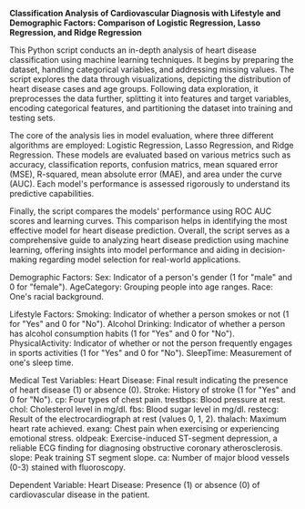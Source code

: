 **Classification Analysis of Cardiovascular Diagnosis with Lifestyle and Demographic Factors: Comparison of Logistic Regression, Lasso Regression, and Ridge Regression**

This Python script conducts an in-depth analysis of heart disease classification using machine learning techniques. It begins by preparing the dataset, handling categorical variables, and addressing missing values. The script explores the data through visualizations, depicting the distribution of heart disease cases and age groups. Following data exploration, it preprocesses the data further, splitting it into features and target variables, encoding categorical features, and partitioning the dataset into training and testing sets.

The core of the analysis lies in model evaluation, where three different algorithms are employed: Logistic Regression, Lasso Regression, and Ridge Regression. These models are evaluated based on various metrics such as accuracy, classification reports, confusion matrics, mean squared error (MSE), R-squared, mean absolute error (MAE), and area under the curve (AUC). Each model's performance is assessed rigorously to understand its predictive capabilities.

Finally, the script compares the models' performance using ROC AUC scores and learning curves. This comparison helps in identifying the most effective model for heart disease prediction. Overall, the script serves as a comprehensive guide to analyzing heart disease prediction using machine learning, offering insights into model performance and aiding in decision-making regarding model selection for real-world applications.

Demographic Factors:
Sex: Indicator of a person's gender (1 for "male" and 0 for "female").
AgeCategory: Grouping people into age ranges.
Race: One's racial background.

Lifestyle Factors:
Smoking: Indicator of whether a person smokes or not (1 for "Yes" and 0 for "No").
Alcohol Drinking: Indicator of whether a person has alcohol consumption habits (1 for "Yes" and 0 for "No").
PhysicalActivity: Indicator of whether or not the person frequently engages in sports activities (1 for "Yes" and 0 for "No").
SleepTime: Measurement of one's sleep time.

Medical Test Variables:
Heart Disease: Final result indicating the presence of heart disease (1) or absence (0).
Stroke: History of stroke (1 for "Yes" and 0 for "No").
cp: Four types of chest pain.
trestbps: Blood pressure at rest.
chol: Cholesterol level in mg/dl.
fbs: Blood sugar level in mg/dl.
restecg: Result of the electrocardiograph at rest (values 0, 1, 2).
thalach: Maximum heart rate achieved.
exang: Chest pain when exercising or experiencing emotional stress.
oldpeak: Exercise-induced ST-segment depression, a reliable ECG finding for diagnosing obstructive coronary atherosclerosis.
slope: Peak training ST segment slope.
ca: Number of major blood vessels (0-3) stained with fluoroscopy.

Dependent Variable:
Heart Disease: Presence (1) or absence (0) of cardiovascular disease in the patient.
